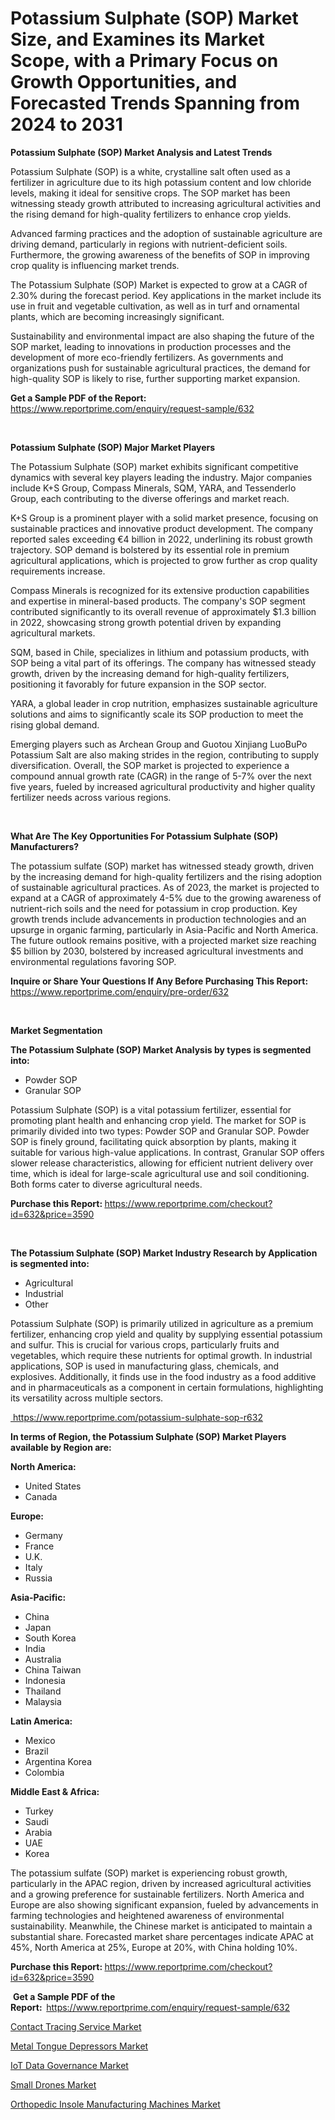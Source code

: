 <p><h1>Potassium Sulphate (SOP) Market Size, and Examines its Market Scope, with a Primary Focus on Growth Opportunities, and Forecasted Trends Spanning from 2024 to 2031</h1></p><p><strong>Potassium Sulphate (SOP) Market Analysis and Latest Trends</strong></p>
<p><p>Potassium Sulphate (SOP) is a white, crystalline salt often used as a fertilizer in agriculture due to its high potassium content and low chloride levels, making it ideal for sensitive crops. The SOP market has been witnessing steady growth attributed to increasing agricultural activities and the rising demand for high-quality fertilizers to enhance crop yields. </p><p>Advanced farming practices and the adoption of sustainable agriculture are driving demand, particularly in regions with nutrient-deficient soils. Furthermore, the growing awareness of the benefits of SOP in improving crop quality is influencing market trends. </p><p>The Potassium Sulphate (SOP) Market is expected to grow at a CAGR of 2.30% during the forecast period. Key applications in the market include its use in fruit and vegetable cultivation, as well as in turf and ornamental plants, which are becoming increasingly significant. </p><p>Sustainability and environmental impact are also shaping the future of the SOP market, leading to innovations in production processes and the development of more eco-friendly fertilizers. As governments and organizations push for sustainable agricultural practices, the demand for high-quality SOP is likely to rise, further supporting market expansion.</p></p>
<p><strong>Get a Sample PDF of the Report:&nbsp;</strong> <a href="https://www.reportprime.com/enquiry/request-sample/632">https://www.reportprime.com/enquiry/request-sample/632</a></p>
<p>&nbsp;</p>
<p><strong>Potassium Sulphate (SOP) Major Market Players</strong></p>
<p><p>The Potassium Sulphate (SOP) market exhibits significant competitive dynamics with several key players leading the industry. Major companies include K+S Group, Compass Minerals, SQM, YARA, and Tessenderlo Group, each contributing to the diverse offerings and market reach.</p><p>K+S Group is a prominent player with a solid market presence, focusing on sustainable practices and innovative product development. The company reported sales exceeding €4 billion in 2022, underlining its robust growth trajectory. SOP demand is bolstered by its essential role in premium agricultural applications, which is projected to grow further as crop quality requirements increase.</p><p>Compass Minerals is recognized for its extensive production capabilities and expertise in mineral-based products. The company's SOP segment contributed significantly to its overall revenue of approximately $1.3 billion in 2022, showcasing strong growth potential driven by expanding agricultural markets.</p><p>SQM, based in Chile, specializes in lithium and potassium products, with SOP being a vital part of its offerings. The company has witnessed steady growth, driven by the increasing demand for high-quality fertilizers, positioning it favorably for future expansion in the SOP sector.</p><p>YARA, a global leader in crop nutrition, emphasizes sustainable agriculture solutions and aims to significantly scale its SOP production to meet the rising global demand.</p><p>Emerging players such as Archean Group and Guotou Xinjiang LuoBuPo Potassium Salt are also making strides in the region, contributing to supply diversification. Overall, the SOP market is projected to experience a compound annual growth rate (CAGR) in the range of 5-7% over the next five years, fueled by increased agricultural productivity and higher quality fertilizer needs across various regions.</p></p>
<p>&nbsp;</p>
<p><strong>What Are The Key Opportunities For Potassium Sulphate (SOP) Manufacturers?</strong></p>
<p><p>The potassium sulfate (SOP) market has witnessed steady growth, driven by the increasing demand for high-quality fertilizers and the rising adoption of sustainable agricultural practices. As of 2023, the market is projected to expand at a CAGR of approximately 4-5% due to the growing awareness of nutrient-rich soils and the need for potassium in crop production. Key growth trends include advancements in production technologies and an upsurge in organic farming, particularly in Asia-Pacific and North America. The future outlook remains positive, with a projected market size reaching $5 billion by 2030, bolstered by increased agricultural investments and environmental regulations favoring SOP.</p></p>
<p><strong>Inquire or Share Your Questions If Any Before Purchasing This Report:</strong> <a href="https://www.reportprime.com/enquiry/pre-order/632">https://www.reportprime.com/enquiry/pre-order/632</a></p>
<p>&nbsp;</p>
<p><strong>Market Segmentation</strong></p>
<p><strong>The Potassium Sulphate (SOP) Market Analysis by types is segmented into:</strong></p>
<p><ul><li>Powder SOP</li><li>Granular SOP</li></ul></p>
<p><p>Potassium Sulphate (SOP) is a vital potassium fertilizer, essential for promoting plant health and enhancing crop yield. The market for SOP is primarily divided into two types: Powder SOP and Granular SOP. Powder SOP is finely ground, facilitating quick absorption by plants, making it suitable for various high-value applications. In contrast, Granular SOP offers slower release characteristics, allowing for efficient nutrient delivery over time, which is ideal for large-scale agricultural use and soil conditioning. Both forms cater to diverse agricultural needs.</p></p>
<p><strong>Purchase this Report:&nbsp;</strong><a href="https://www.reportprime.com/checkout?id=632&price=3590">https://www.reportprime.com/checkout?id=632&price=3590</a></p>
<p>&nbsp;</p>
<p><strong>The Potassium Sulphate (SOP) Market Industry Research by Application is segmented into:</strong></p>
<p><ul><li>Agricultural</li><li>Industrial</li><li>Other</li></ul></p>
<p><p>Potassium Sulphate (SOP) is primarily utilized in agriculture as a premium fertilizer, enhancing crop yield and quality by supplying essential potassium and sulfur. This is crucial for various crops, particularly fruits and vegetables, which require these nutrients for optimal growth. In industrial applications, SOP is used in manufacturing glass, chemicals, and explosives. Additionally, it finds use in the food industry as a food additive and in pharmaceuticals as a component in certain formulations, highlighting its versatility across multiple sectors.</p></p>
<p><a href="https://www.reportprime.com/potassium-sulphate-sop-r632">&nbsp;https://www.reportprime.com/potassium-sulphate-sop-r632</a></p>
<p><strong>In terms of Region, the Potassium Sulphate (SOP) Market Players available by Region are:</strong></p>
<p>
    <p> <strong> North America: </strong>
        <ul>
            <li>United States</li>
            <li>Canada</li>
        </ul>
        </p> 
    <p> <strong> Europe: </strong>
        <ul>
            <li>Germany</li>
            <li>France</li>
            <li>U.K.</li>
            <li>Italy</li>
            <li>Russia</li>
        </ul>
        </p> 
    <p> <strong> Asia-Pacific: </strong>
        <ul>
            <li>China</li>
            <li>Japan</li>
            <li>South Korea</li>
            <li>India</li>
            <li>Australia</li>
            <li>China Taiwan</li>
            <li>Indonesia</li>
            <li>Thailand</li>
            <li>Malaysia</li>
        </ul>
        </p> 
    <p> <strong> Latin America: </strong>
        <ul>
            <li>Mexico</li>
            <li>Brazil</li>
            <li>Argentina Korea</li>
            <li>Colombia</li>
        </ul>
        </p> 
    <p> <strong> Middle East & Africa: </strong>
        <ul>
            <li>Turkey</li>
            <li>Saudi</li>
            <li>Arabia</li>
            <li>UAE</li>
            <li>Korea</li>
        </ul>
    </p>
    </p>
<p><p>The potassium sulfate (SOP) market is experiencing robust growth, particularly in the APAC region, driven by increased agricultural activities and a growing preference for sustainable fertilizers. North America and Europe are also showing significant expansion, fueled by advancements in farming technologies and heightened awareness of environmental sustainability. Meanwhile, the Chinese market is anticipated to maintain a substantial share. Forecasted market share percentages indicate APAC at 45%, North America at 25%, Europe at 20%, with China holding 10%.</p></p>
<p><strong>Purchase this Report: </strong><a href="https://www.reportprime.com/checkout?id=632&price=3590">https://www.reportprime.com/checkout?id=632&price=3590</a></p>
<p>&nbsp;<strong>Get a Sample PDF of the Report:&nbsp;&nbsp;</strong><a href="https://www.reportprime.com/enquiry/request-sample/632">https://www.reportprime.com/enquiry/request-sample/632</a></p>
<p><strong></strong></p>
<p><p><a href="https://medium.com/@ashrafarfi4_21087/what-innovations-and-market-trends-are-shaping-the-contact-tracing-service-market-047b65d1ab6e">Contact Tracing Service Market</a></p><p><a href="https://issuu.com/reportprime-2/docs/metal-tongue-depressors-market-size_4f0baccf6274ab">Metal Tongue Depressors Market</a></p><p><a href="https://medium.com/@ashrafarfi4_21087/global-iot-data-governance-market-sector-2024-2031-market-metrics-and-market-strategic-insights-fdd63223fa00">IoT Data Governance Market</a></p><p><a href="https://www.linkedin.com/pulse/global-small-drones-market-sector2024-2031-metrics-strategic-uqvtf?trackingId=Cm3Sa6qvTs2Uy0sqjdEgmg%3D%3D">Small Drones Market</a></p><p><a href="https://issuu.com/reportprime-2/docs/orthopedic-insole-manufacturing-mac_d81e2064f4800e">Orthopedic Insole Manufacturing Machines Market</a></p></p>